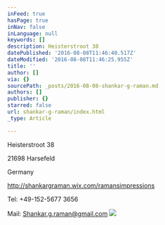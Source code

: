 ```yaml
---
inFeed: true
hasPage: true
inNav: false
inLanguage: null
keywords: []
description: Heisterstroot 38
datePublished: '2016-08-08T11:46:40.517Z'
dateModified: '2016-08-08T11:46:25.955Z'
title: ''
author: []
via: {}
sourcePath: _posts/2016-08-08-shankar-g-raman.md
authors: []
publisher: {}
starred: false
url: shankar-g-raman/index.html
_type: Article

---
```

Heisterstroot 38

21698 Harsefeld

Germany

http://shankargraman.wix.com/ramansimpressions

Tel: +49-152-5677 3656

Mail: Shankar.g.raman@gmail.com
![](https://the-grid-user-content.s3-us-west-2.amazonaws.com/341b547c-d450-4a34-b9cb-94dc3e20423f.jpg)